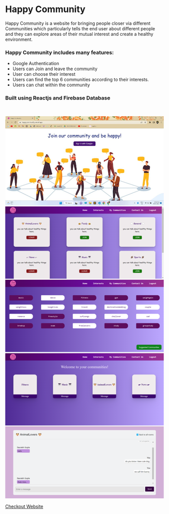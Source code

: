 # Happy Community
Happy Community is a website for bringing people closer via different Communities
which particularly tells the end user about different people and they can explore areas
of their mutual interest and create a healthy environment.

### Happy Community includes many features:
* Google Authentication
* Users can Join and leave the community
* User can choose their interest
* Users can find the top 6 communities according to their interests.
* Users can chat within the community

### Built using Reactjs and Firebase Database

<br />
<p align="left"> 
<img src="https://github.com/SaurabhGupta2014/happycommunity/blob/main/images/0.jpg" /> 
<img src="https://github.com/SaurabhGupta2014/happycommunity/blob/main/images/1.png" /> 
<img src="https://github.com/SaurabhGupta2014/happycommunity/blob/main/images/2.png" /> 
<img src="https://github.com/SaurabhGupta2014/happycommunity/blob/main/images/3.png" /> 
<img src="https://github.com/SaurabhGupta2014/happycommunity/blob/main/images/4.png" /> 
</p>
  


[Checkout Website](http://happycommunity.vercel.app/)
